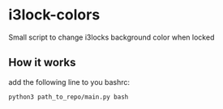 # i3lock-colors
Small script to change i3locks background color when locked

## How it works

add the following line to you bashrc:
```
python3 path_to_repo/main.py bash
```
